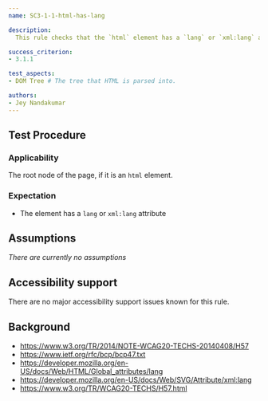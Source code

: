 ```yaml
---
name: SC3-1-1-html-has-lang

description:
  This rule checks that the `html` element has a `lang` or `xml:lang` attribute.

success_criterion:
- 3.1.1

test_aspects:
- DOM Tree # The tree that HTML is parsed into.

authors:
- Jey Nandakumar
---
```


## Test Procedure

### Applicability

The root node of the page, if it is an `html` element.

### Expectation

- The element has a `lang` or `xml:lang` attribute

## Assumptions

*There are currently no assumptions*

## Accessibility support

There are no major accessibility support issues known for this rule.

## Background

- https://www.w3.org/TR/2014/NOTE-WCAG20-TECHS-20140408/H57
- https://www.ietf.org/rfc/bcp/bcp47.txt
- https://developer.mozilla.org/en-US/docs/Web/HTML/Global_attributes/lang
- https://developer.mozilla.org/en-US/docs/Web/SVG/Attribute/xml:lang
- https://www.w3.org/TR/WCAG20-TECHS/H57.html
